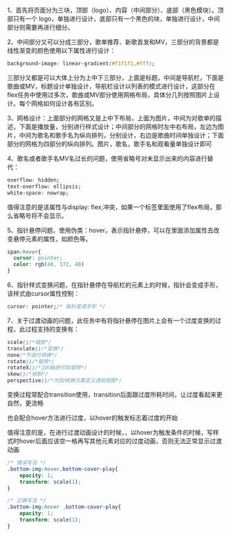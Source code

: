 1、首先将页面分为三块，顶部（logo）、内容（中间部分）、底部（黑色模块）。顶部只有一个  logo，单独进行设计，底部只有一个黑色的块，单独进行设计，中间部分则需要再进行细分。

2、中间部分又可以分成三部分，歌单推荐、新歌首发和MV，三部分的背景都是线性渐变的颜色使用以下属性进行设计：

```css
background-image: linear-gradient(#f1f1f1,#fff);
```

三部分又都是可以大体上分为上中下三部分，上面是标题，中间是导航栏，下面是歌曲或MV，标题设计单独设计，导航栏设计以列表的模式进行设计，这部分在flex任务中使用过多次，歌曲或MV部分使用网格布局，具体分几列按照图片上设计。每个网格如何设计各有区别。

3、网格设计：上面部分的网格又是上中下布局，上面为图片，中间为对歌单的描述，下面是播放量，分别进行样式设计；中间部分的网格时左中右布局，左边为图片，中间为歌名和歌手名为纵向排列，分别设计，右边是歌曲时间单独设计；下面部分的网格为四部分的纵向排列。图片，歌名，歌手名和观看量单独设计即可

4、歌名或者歌手名MV名过长的问题，使用省略号对未显示出来的内容进行替代：

```css
overflow: hidden;
text-overflow: ellipsis;
white-space: nowrap; 
```

值得注意的是该属性与display: flex;冲突，如果一个标签里面使用了flex布局，那么省略号将不会显示。

5、指针悬停问题，使用伪类：hover。表示指针悬停，可以在里面添加属性去改变悬停元素的属性，如颜色等。

```css
span:hover{
  cursor: pointer;
  color: rgb(48, 172, 48)
}
```

6、指针样式变换问题，在指针悬停在导航栏的元素上的时候，指针会变成手形，该样式由cursor属性控制：

```css
cursor: pointer;/* 指针变成手形 */ 
```

7、关于过渡动画的问题，此任务中有将指针悬停在图片上会有一个过度变换的过程，此过程支持的变换有：

```css
scale()/*缩放*/
translate()/*变换*/
none/*不进行转换*/
rotate()/*旋转*/
rotateX()/*沿X轴进行3D旋转*/
skew()/*倾斜*/
perspective()/*为3D转换元素定义透视视图*/
```

变换过程常配合transition使用，transition后面跟过度所耗时间，让过度看起来更自然，更流畅

也会配合hover方法进行过度，以hover的触发标志着过度的开始

值得注意的是，在进行过渡动画设计的时候，，以hover为触发条件的时候，写样式时hover后面应该空一格再写其他元素对应的过度动画，否则无法正常显示过渡动画

```css
/* 错误写法 */
.bottom-img:hover.bottom-cover-play{
    opacity: 1;
    transform: scale(1);
}

/* 正确写法 */
.bottom-img:hover .bottom-cover-play{
    opacity: 1;
    transform: scale(1);
}
```

